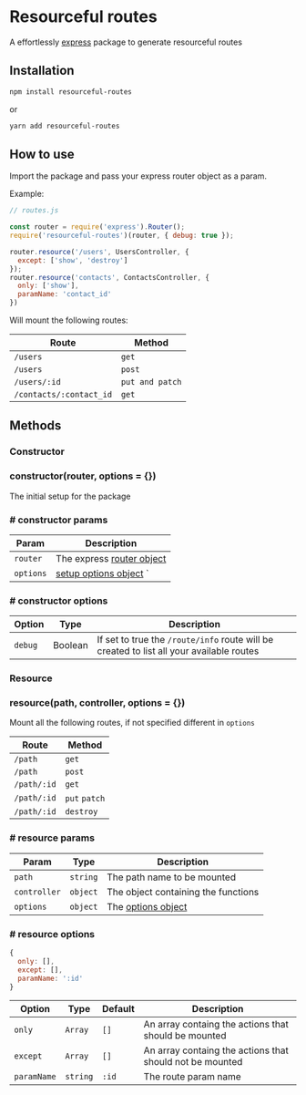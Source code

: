 # Resourceful routes

A effortlessly [express](https://github.com/expressjs/express) package to generate resourceful routes

## Installation

```bash
npm install resourceful-routes
```
or
```bash
yarn add resourceful-routes
```

## How to use

Import the package and pass your express router object as a param.

Example:

```javascript
// routes.js

const router = require('express').Router();
require('resourceful-routes')(router, { debug: true });

router.resource('/users', UsersController, {
  except: ['show', 'destroy']
});
router.resource('contacts', ContactsController, {
  only: ['show'],
  paramName: 'contact_id'
})
```

Will mount the following routes:

| Route | Method |
|--|--|
| `/users` | `get` |
| `/users` | `post` |
| `/users/:id` | `put and patch` |
| `/contacts/:contact_id` | `get` |

## Methods

### Constructor

### constructor(router, options = {})

The initial setup for the package

### # constructor params

| Param | Description |
| -- | -- |
| `router` | The express [router object](https://expressjs.com/pt-br/4x/api.html#router) |
| `options` | [setup options object](#options) `

### # constructor options

| Option | Type | Description |
| -- | -- | -- |
| `debug` | Boolean | If set to true the `/route/info` route will be created to list all your available routes |

### Resource

### resource(path, controller, options = {})

Mount all the following routes, if not specified different in `options`

| Route | Method |
|--|--|
| `/path` | `get` |
| `/path` | `post` |
| `/path/:id` | `get` |
| `/path/:id` | `put` `patch` |
| `/path/:id` | `destroy` |

### # resource params

| Param | Type | Description |
| -- | -- | -- |
| `path` | `string` | The path name to be mounted |
| `controller` | `object` | The object containing the functions |
| `options` | `object` | The [options object](#resource-options)

### # resource options

```javascript
{
  only: [],
  except: [],
  paramName: ':id'
}
```

| Option | Type | Default | Description |
| -- | -- | -- | -- |
| `only` | `Array` | `[]` | An array containg the actions that should be mounted |
| `except` | `Array` | `[]` | An array containg the actions that should not be mounted |
| `paramName` | `string` | `:id` | The route param name |
